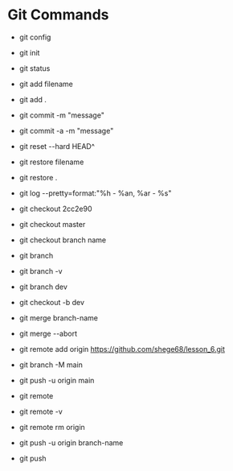 # Git Commands
<!-- утіліта конфігурації роботи гіта (імʼя, пошта) -->
- git config
<!-- создаємо репозиторій в робочої директорії  -->
- git init
<!-- відображення стану гіт репозиторія -->
- git status
<!-- добавляємо файл з робочої директорії в Staging Area -->
- git add filename
<!-- добавляємо всі файли з робочої директорії в Staging Area -->
- git add .
<!-- переміщаємо файли з Staging Area в локальний репозиторій -->
- git commit -m "message"
<!-- обʼєднання двух команд -->
- git commit -a -m "message"
<!-- удаляємо попередній коміт -->
- git reset --hard HEAD^
<!-- відновлення файла з історії -->
- git restore filename
<!-- відновлення всіх файлів з історії -->
- git restore .
<!-- log в короткому форматі -->
- git log --pretty=format:"%h - %an, %ar - %s"
<!-- перехід на комміт по його номеру -->
- git checkout 2cc2e90
<!-- перехід до останнього актуального комміта -->
- git checkout master
<!-- переключення на вказану гілку -->
- git checkout branch name
<!-- виводить список гілок -->
- git branch
<!-- виводить список гілок з коротким хеш-кодом -->
- git branch -v
<!-- створення нової гілки dev -->
- git branch dev
<!-- створення нової гілки dev та перехід на неї -->
- git checkout -b dev
<!-- злиття з гілкою -->
- git merge branch-name
<!-- відміна злиття гілок -->
- git merge --abort
<!-- добавляємо локальний репозиторій на віддалений репозиторій (облако гітхаб) -->
- git remote add origin https://github.com/shege68/lesson_6.git
<!-- перейнування гілки master в main -->
- git branch -M main
<!-- перша вигрузка файлів на віддалений репозиторій -->
- git push -u origin main
<!-- відображення підключених до локального проекта віддалених серверів -->
- git remote
<!-- відображення відповідності псевдоніма та адреси репозиторія -->
<!-- fetch - шлях, звідки забираємо файли -->
<!-- push - шлях, куда будем загружати файли -->
- git remote -v
<!-- видалення ссилки (звязки з репозиторієм) на віддалений сервер origin, звязаний з локальним репозиторієм -->
- git remote rm origin
<!-- вигрузка любої локальної гілки по її імені на гітхаб -->
- git push -u origin branch-name
<!-- вигрузка активної гілки -->
- git push
 